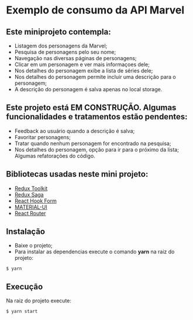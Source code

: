 # Exemplo de consumo da API Marvel

## Este miniprojeto contempla:
- Listagem dos personagens da Marvel;
- Pesquisa de personagens pelo seu nome;
- Navegação nas diversas páginas de personagens;
- Clicar em um personagem e ver mais informaçoes dele;
- Nos detalhes do personagem exibe a lista de séries dele;
- Nos detalhes do personagem permite incluir uma descrição para o personagem;
- A descrição do personagem é salva apenas no local storage.

## Este projeto está EM CONSTRUÇÃO. Algumas funcionalidades e tratamentos estão pendentes:
- Feedback ao usuário quando a descrição é salva;
- Favoritar personagens;
- Tratar quando nenhum personagem for encontrado na pesquisa;
- Nos detalhes do personagem, opção para ir para o próximo da lista;
Algumas refatorações do código.

## Bibliotecas usadas neste mini projeto:
-   [Redux Toolkit](https://redux-toolkit.js.org/)
-   [Redux Saga](https://redux-saga.js.org/) 
-   [React Hook Form](https://react-hook-form.com/)
-   [MATERIAL-UI](https://material-ui.com/)
-   [React Router](https://reactrouter.com/)

## Instalação

- Baixe o projeto;
- Para instalar as dependencias execute o comando **yarn** na raiz do projeto:

```
$ yarn
```

## Execução

Na raiz do projeto execute:

```
$ yarn start
```
